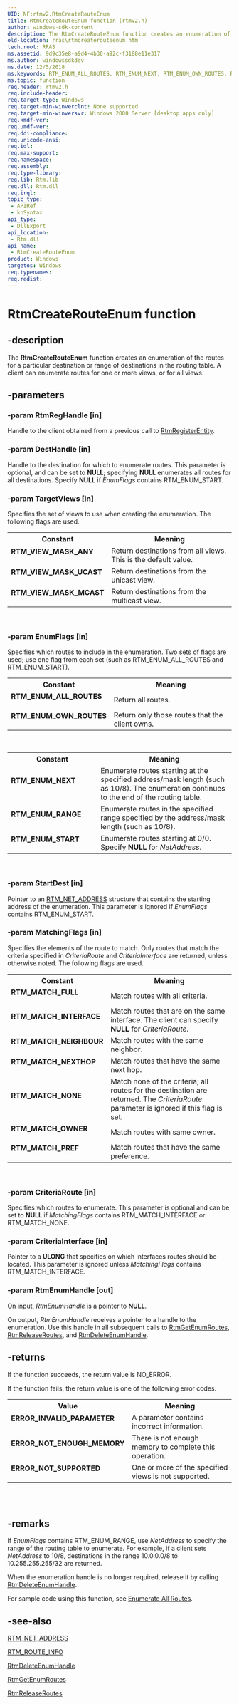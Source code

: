 ```yaml
---
UID: NF:rtmv2.RtmCreateRouteEnum
title: RtmCreateRouteEnum function (rtmv2.h)
author: windows-sdk-content
description: The RtmCreateRouteEnum function creates an enumeration of the routes for a particular destination or range of destinations in the routing table. A client can enumerate routes for one or more views, or for all views.
old-location: rras\rtmcreaterouteenum.htm
tech.root: RRAS
ms.assetid: 9d9c35e8-a9d4-4b30-a92c-f3188e11e317
ms.author: windowssdkdev
ms.date: 12/5/2018
ms.keywords: RTM_ENUM_ALL_ROUTES, RTM_ENUM_NEXT, RTM_ENUM_OWN_ROUTES, RTM_ENUM_RANGE, RTM_ENUM_START, RTM_MATCH_FULL, RTM_MATCH_INTERFACE, RTM_MATCH_NEIGHBOUR, RTM_MATCH_NEXTHOP, RTM_MATCH_NONE, RTM_MATCH_OWNER, RTM_MATCH_PREF, RTM_VIEW_MASK_ANY, RTM_VIEW_MASK_MCAST, RTM_VIEW_MASK_UCAST, RtmCreateRouteEnum, RtmCreateRouteEnum function [RAS], _rtmv2ref_rtmcreaterouteenum, rras.rtmcreaterouteenum, rtmv2/RtmCreateRouteEnum
ms.topic: function
req.header: rtmv2.h
req.include-header: 
req.target-type: Windows
req.target-min-winverclnt: None supported
req.target-min-winversvr: Windows 2000 Server [desktop apps only]
req.kmdf-ver: 
req.umdf-ver: 
req.ddi-compliance: 
req.unicode-ansi: 
req.idl: 
req.max-support: 
req.namespace: 
req.assembly: 
req.type-library: 
req.lib: Rtm.lib
req.dll: Rtm.dll
req.irql: 
topic_type:
 - APIRef
 - kbSyntax
api_type:
 - DllExport
api_location:
 - Rtm.dll
api_name:
 - RtmCreateRouteEnum
product: Windows
targetos: Windows
req.typenames: 
req.redist: 
---
```


# RtmCreateRouteEnum function


## -description


The 
<b>RtmCreateRouteEnum</b> function creates an enumeration of the routes for a particular destination or range of destinations in the routing table. A client can enumerate routes for one or more views, or for all views.


## -parameters




### -param RtmRegHandle [in]

Handle to the client obtained from a previous call to 
<a href="https://msdn.microsoft.com/2b952ea2-cf33-49e3-ae31-a14b0907a1b5">RtmRegisterEntity</a>.


### -param DestHandle [in]

Handle to the destination for which to enumerate routes. This parameter is optional, and can be set to <b>NULL</b>; specifying <b>NULL</b> enumerates all routes for all destinations. Specify <b>NULL</b> if <i>EnumFlags</i> contains RTM_ENUM_START.


### -param TargetViews [in]

Specifies the set of views to use when creating the enumeration. The following flags are used. 



<table>
<tr>
<th>Constant</th>
<th>Meaning</th>
</tr>
<tr>
<td width="40%"><a id="RTM_VIEW_MASK_ANY"></a><a id="rtm_view_mask_any"></a><dl>
<dt><b>RTM_VIEW_MASK_ANY</b></dt>
</dl>
</td>
<td width="60%">
Return destinations from all views. This is the default value.

</td>
</tr>
<tr>
<td width="40%"><a id="RTM_VIEW_MASK_UCAST"></a><a id="rtm_view_mask_ucast"></a><dl>
<dt><b>RTM_VIEW_MASK_UCAST</b></dt>
</dl>
</td>
<td width="60%">
Return destinations from the unicast view.

</td>
</tr>
<tr>
<td width="40%"><a id="RTM_VIEW_MASK_MCAST"></a><a id="rtm_view_mask_mcast"></a><dl>
<dt><b>RTM_VIEW_MASK_MCAST</b></dt>
</dl>
</td>
<td width="60%">
Return destinations from the multicast view.

</td>
</tr>
</table>
 


### -param EnumFlags [in]

Specifies which routes to include in the enumeration. Two sets of flags are used; use one flag from each set (such as RTM_ENUM_ALL_ROUTES and RTM_ENUM_START). 



<table>
<tr>
<th>Constant</th>
<th>Meaning</th>
</tr>
<tr>
<td width="40%"><a id="RTM_ENUM_ALL_ROUTES"></a><a id="rtm_enum_all_routes"></a><dl>
<dt><b>RTM_ENUM_ALL_ROUTES</b></dt>
</dl>
</td>
<td width="60%">
Return all routes.

</td>
</tr>
<tr>
<td width="40%"><a id="RTM_ENUM_OWN_ROUTES"></a><a id="rtm_enum_own_routes"></a><dl>
<dt><b>RTM_ENUM_OWN_ROUTES</b></dt>
</dl>
</td>
<td width="60%">
Return only those routes that the client owns.

</td>
</tr>
</table>
 

<table>
<tr>
<th>Constant</th>
<th>Meaning</th>
</tr>
<tr>
<td width="40%"><a id="RTM_ENUM_NEXT"></a><a id="rtm_enum_next"></a><dl>
<dt><b>RTM_ENUM_NEXT</b></dt>
</dl>
</td>
<td width="60%">
Enumerate routes starting at the specified address/mask length (such as 10/8). The enumeration continues to the end of the routing table.

</td>
</tr>
<tr>
<td width="40%"><a id="RTM_ENUM_RANGE"></a><a id="rtm_enum_range"></a><dl>
<dt><b>RTM_ENUM_RANGE</b></dt>
</dl>
</td>
<td width="60%">
Enumerate routes in the specified range specified by the address/mask length (such as 10/8).

</td>
</tr>
<tr>
<td width="40%"><a id="RTM_ENUM_START"></a><a id="rtm_enum_start"></a><dl>
<dt><b>RTM_ENUM_START</b></dt>
</dl>
</td>
<td width="60%">
Enumerate routes starting at 0/0. Specify <b>NULL</b> for <i>NetAddress</i>.

</td>
</tr>
</table>
 


### -param StartDest [in]

Pointer to an 
<a href="https://msdn.microsoft.com/92c4e797-9b73-438d-b4df-9739fae9d5c8">RTM_NET_ADDRESS</a> structure that contains the starting address of the enumeration. This parameter is ignored if <i>EnumFlags</i> contains RTM_ENUM_START.


### -param MatchingFlags [in]

Specifies the elements of the route to match. Only routes that match the criteria specified in <i>CriteriaRoute</i> and <i>CriteriaInterface</i> are returned, unless otherwise noted. The following flags are used. 



<table>
<tr>
<th>Constant</th>
<th>Meaning</th>
</tr>
<tr>
<td width="40%"><a id="RTM_MATCH_FULL"></a><a id="rtm_match_full"></a><dl>
<dt><b>RTM_MATCH_FULL</b></dt>
</dl>
</td>
<td width="60%">
Match routes with all criteria.

</td>
</tr>
<tr>
<td width="40%"><a id="RTM_MATCH_INTERFACE"></a><a id="rtm_match_interface"></a><dl>
<dt><b>RTM_MATCH_INTERFACE</b></dt>
</dl>
</td>
<td width="60%">
Match routes that are on the same interface. The client can specify <b>NULL</b> for <i>CriteriaRoute</i>.
							

</td>
</tr>
<tr>
<td width="40%"><a id="RTM_MATCH_NEIGHBOUR"></a><a id="rtm_match_neighbour"></a><dl>
<dt><b>RTM_MATCH_NEIGHBOUR</b></dt>
</dl>
</td>
<td width="60%">
Match routes with the same neighbor.

</td>
</tr>
<tr>
<td width="40%"><a id="RTM_MATCH_NEXTHOP"></a><a id="rtm_match_nexthop"></a><dl>
<dt><b>RTM_MATCH_NEXTHOP</b></dt>
</dl>
</td>
<td width="60%">
Match routes that have the same next hop.

</td>
</tr>
<tr>
<td width="40%"><a id="RTM_MATCH_NONE"></a><a id="rtm_match_none"></a><dl>
<dt><b>RTM_MATCH_NONE</b></dt>
</dl>
</td>
<td width="60%">
Match none of the criteria; all routes for the destination are returned. The <i>CriteriaRoute</i> parameter is ignored if this flag is set.
							

</td>
</tr>
<tr>
<td width="40%"><a id="RTM_MATCH_OWNER"></a><a id="rtm_match_owner"></a><dl>
<dt><b>RTM_MATCH_OWNER</b></dt>
</dl>
</td>
<td width="60%">
Match routes with same owner.

</td>
</tr>
<tr>
<td width="40%"><a id="RTM_MATCH_PREF"></a><a id="rtm_match_pref"></a><dl>
<dt><b>RTM_MATCH_PREF</b></dt>
</dl>
</td>
<td width="60%">
Match routes that have the same preference.

</td>
</tr>
</table>
 


### -param CriteriaRoute [in]

Specifies which routes to enumerate. This parameter is optional and can be set to <b>NULL</b> if <i>MatchingFlags</i> contains RTM_MATCH_INTERFACE or RTM_MATCH_NONE.


### -param CriteriaInterface [in]

Pointer to a <b>ULONG</b> that specifies on which interfaces routes should be located. This parameter is ignored unless <i>MatchingFlags</i> contains RTM_MATCH_INTERFACE.


### -param RtmEnumHandle [out]

On input, <i>RtmEnumHandle</i> is a pointer to <b>NULL</b>. 




On output, <i>RtmEnumHandle</i> receives a pointer to a handle to the enumeration. Use this handle in all subsequent calls to 
<a href="https://msdn.microsoft.com/fb3977ef-9edd-4653-b65c-b6d0fb66a785">RtmGetEnumRoutes</a>, 
<a href="https://msdn.microsoft.com/4c893144-a2c5-4dc8-83c1-cae0d3024505">RtmReleaseRoutes</a>, and 
<a href="https://msdn.microsoft.com/87477e25-d4bc-44d2-932b-f266b0bdaafa">RtmDeleteEnumHandle</a>.


## -returns



If the function succeeds, the return value is NO_ERROR.

If the function fails, the return value is one of the following error codes.

<table>
<tr>
<th>Value</th>
<th>Meaning</th>
</tr>
<tr>
<td width="40%">
<dl>
<dt><b>ERROR_INVALID_PARAMETER</b></dt>
</dl>
</td>
<td width="60%">
A parameter contains incorrect information.

</td>
</tr>
<tr>
<td width="40%">
<dl>
<dt><b>ERROR_NOT_ENOUGH_MEMORY</b></dt>
</dl>
</td>
<td width="60%">
There is not enough memory to complete this operation.

</td>
</tr>
<tr>
<td width="40%">
<dl>
<dt><b>ERROR_NOT_SUPPORTED</b></dt>
</dl>
</td>
<td width="60%">
One or more of the specified views is not supported.

</td>
</tr>
</table>
 


<div> </div>





## -remarks



If <i>EnumFlags</i> contains RTM_ENUM_RANGE, use <i>NetAddress</i> to specify the range of the routing table to enumerate. For example, if a client sets <i>NetAddress</i> to 10/8, destinations in the range 10.0.0.0/8 to 10.255.255.255/32 are returned.

When the enumeration handle is no longer required, release it by calling 
<a href="https://msdn.microsoft.com/87477e25-d4bc-44d2-932b-f266b0bdaafa">RtmDeleteEnumHandle</a>.

For sample code using this function, see 
<a href="https://msdn.microsoft.com/78a50e4a-f3c7-4a0d-a528-18d35b66369d">Enumerate All Routes</a>.




## -see-also




<a href="https://msdn.microsoft.com/92c4e797-9b73-438d-b4df-9739fae9d5c8">RTM_NET_ADDRESS</a>



<a href="https://msdn.microsoft.com/7d9bf8c0-dc09-440a-b60d-97463c70a745">RTM_ROUTE_INFO</a>



<a href="https://msdn.microsoft.com/87477e25-d4bc-44d2-932b-f266b0bdaafa">RtmDeleteEnumHandle</a>



<a href="https://msdn.microsoft.com/fb3977ef-9edd-4653-b65c-b6d0fb66a785">RtmGetEnumRoutes</a>



<a href="https://msdn.microsoft.com/4c893144-a2c5-4dc8-83c1-cae0d3024505">RtmReleaseRoutes</a>
 

 

